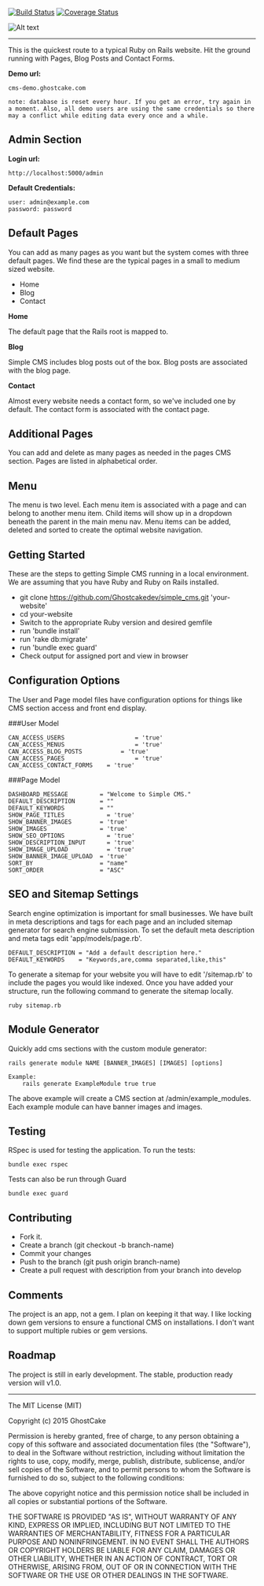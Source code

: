 [![Build Status](https://travis-ci.org/Ghostcakedev/simple_cms.svg?branch=master)](https://travis-ci.org/Ghostcakedev/simple_cms)
[![Coverage Status](https://coveralls.io/repos/Ghostcakedev/simple_cms/badge.svg?branch=develop&service=github)](https://coveralls.io/github/Ghostcakedev/simple_cms?branch=develop)

![Alt text](http://www.ghostcake.com/cms-logo.jpg "Ruby on Rails Content Management System")

*****

This is the quickest route to a typical Ruby on Rails website. Hit the ground running with Pages, Blog Posts and Contact Forms.

**Demo url:**
```
cms-demo.ghostcake.com

note: database is reset every hour. If you get an error, try again in a moment. Also, all demo users are using the same credentials so there may a conflict while editing data every once and a while.
```


## Admin Section

**Login url:**
```
http://localhost:5000/admin
```


**Default Credentials:**
```
user: admin@example.com
password: password
```

## Default Pages

You can add as many pages as you want but the system comes with three default pages. We find these are the typical pages in a small to medium sized website.

*	Home
* Blog
* Contact

**Home**

The default page that the Rails root is mapped to.

**Blog**

Simple CMS includes blog posts out of the box. Blog posts are associated with the blog page.


**Contact**

Almost every website needs a contact form, so we've included one by default. The contact form is associated with the contact page.


## Additional Pages

You can add and delete as many pages as needed in the pages CMS section. Pages are listed in alphabetical order.


## Menu

The menu is two level. Each menu item is associated with a page and can belong to another menu item. Child items will show up in a dropdown beneath the parent in the main menu nav. Menu items can be added, deleted and sorted to create the optimal website navigation.


## Getting Started


These are the steps to getting Simple CMS running in a local environment. We are assuming that you have Ruby and Ruby on Rails installed.

* git clone https://github.com/Ghostcakedev/simple_cms.git 'your-website'
* cd your-website
* Switch to the appropriate Ruby version and desired gemfile
* run 'bundle install'
* run 'rake db:migrate'
* run 'bundle exec guard'
* Check output for assigned port and view in browser

## Configuration Options

The User and Page model files have configuration options for things like CMS section access and front end display.

###User Model

```
CAN_ACCESS_USERS					= 'true'
CAN_ACCESS_MENUS					= 'true'
CAN_ACCESS_BLOG_POSTS			= 'true'
CAN_ACCESS_PAGES					= 'true'
CAN_ACCESS_CONTACT_FORMS	= 'true'
```

###Page Model

```
DASHBOARD_MESSAGE         = "Welcome to Simple CMS."
DEFAULT_DESCRIPTION       = ""
DEFAULT_KEYWORDS          = ""
SHOW_PAGE_TITLES	        = 'true'
SHOW_BANNER_IMAGES        = 'true'
SHOW_IMAGES               = 'true'
SHOW_SEO_OPTIONS     	    = 'true'
SHOW_DESCRIPTION_INPUT  	= 'true'
SHOW_IMAGE_UPLOAD       	= 'true'
SHOW_BANNER_IMAGE_UPLOAD  = 'true'
SORT_BY                   = "name"
SORT_ORDER                = "ASC"
```

## SEO and Sitemap Settings

Search engine optimization is important for small businesses. We have built in meta descriptions and tags for each page and an included sitemap generator for search engine submission. To set the default meta description and meta tags edit 'app/models/page.rb'.

```
DEFAULT_DESCRIPTION = "Add a default description here."
DEFAULT_KEYWORDS    = "Keywords,are,comma separated,like,this"
```

To generate a sitemap for your website you will have to edit '/sitemap.rb' to include the pages you would like indexed. Once you have added your structure, run the following command to generate the sitemap locally.

```
ruby sitemap.rb
```

## Module Generator

Quickly add cms sections with the custom module generator:

```
rails generate module NAME [BANNER_IMAGES] [IMAGES] [options]

Example:
	rails generate ExampleModule true true
```

The above example will create a CMS section at /admin/example_modules. Each example module can have banner images and images.

## Testing

RSpec is used for testing the application. To run the tests:

```
bundle exec rspec
```

Tests can also be run through Guard

```
bundle exec guard
```

## Contributing

* Fork it.
* Create a branch (git checkout -b branch-name)
* Commit your changes
* Push to the branch (git push origin branch-name)
* Create a pull request with description from your branch into develop


## Comments

The project is an app, not a gem. I plan on keeping it that way. I like locking down gem versions to ensure a functional CMS on installations. I don't want to support multiple rubies or gem versions.


## Roadmap

The project is still in early development. The stable, production ready version will v1.0.

--------------------------------------------------------------------------------------

The MIT License (MIT)

Copyright (c) 2015 GhostCake

Permission is hereby granted, free of charge, to any person obtaining a copy
of this software and associated documentation files (the "Software"), to deal
in the Software without restriction, including without limitation the rights
to use, copy, modify, merge, publish, distribute, sublicense, and/or sell
copies of the Software, and to permit persons to whom the Software is
furnished to do so, subject to the following conditions:

The above copyright notice and this permission notice shall be included in
all copies or substantial portions of the Software.

THE SOFTWARE IS PROVIDED "AS IS", WITHOUT WARRANTY OF ANY KIND, EXPRESS OR
IMPLIED, INCLUDING BUT NOT LIMITED TO THE WARRANTIES OF MERCHANTABILITY,
FITNESS FOR A PARTICULAR PURPOSE AND NONINFRINGEMENT. IN NO EVENT SHALL THE
AUTHORS OR COPYRIGHT HOLDERS BE LIABLE FOR ANY CLAIM, DAMAGES OR OTHER
LIABILITY, WHETHER IN AN ACTION OF CONTRACT, TORT OR OTHERWISE, ARISING FROM,
OUT OF OR IN CONNECTION WITH THE SOFTWARE OR THE USE OR OTHER DEALINGS IN
THE SOFTWARE.
